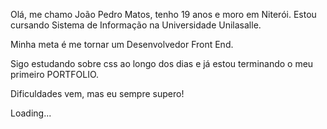 Olá, me chamo João Pedro Matos, tenho 19 anos e moro em Niterói. Estou cursando Sistema de Informação na Universidade Unilasalle.

Minha meta é me tornar um Desenvolvedor Front End.

Sigo estudando sobre css ao longo dos dias e já estou terminando o meu primeiro PORTFOLIO.

Dificuldades vem, mas eu sempre supero!

Loading...
